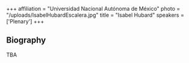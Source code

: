 +++
affiliation = "Universidad Nacional Autónoma de México"
photo = "/uploads/IsabelHubardEscalera.jpg"
title = "Isabel Hubard"
speakers = ['Plenary']
+++
## Biography
TBA
